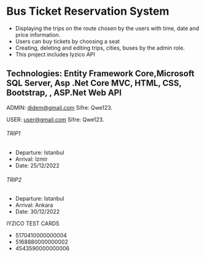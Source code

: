 # Bus Ticket Reservation System

- Displaying the trips on the route chosen by the users with time, date and price information.
- Users can buy tickets by choosing a seat
- Creating, deleting and editing trips, cities, buses by the admin role.
- This project includes Iyzico API

## **Technologies:** Entity Framework Core,Microsoft SQL Server, Asp .Net Core MVC, HTML, CSS, Bootstrap, , ASP.Net Web API

ADMIN: didem@gmail.com
Sifre: Qwe123.

USER: user@gmail.com
Sifre: Qwe123.

###### TRIP1
- Departure: Istanbul
- Arrival: Izmir
- Date: 25/12/2022


###### TRIP2
- Departure: Istanbul
- Arrival: Ankara
- Date: 30/12/2022

IYZICO TEST CARDS

- 5170410000000004
- 5168880000000002
- 4543590000000006
